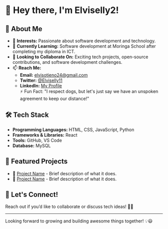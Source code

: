 # 👋 Hey there, I'm Elviselly2!

## 🚀 About Me
- 👀 **Interests:** Passionate about software development and technology.
- 🌱 **Currently Learning:** Software development at Moringa School after completing my diploma in ICT.
- 💞️ **Looking to Collaborate On:** Exciting tech projects, open-source contributions, and software development challenges.
- 📫 **Reach Me:**  
  - **Email:** [elvisotieno24@gmail.com](mailto:elvisotieno24@gmail.com)  
  - **Twitter:** [@Elviselly11](https://twitter.com/Elviselly11)  
  - **LinkedIn:** [My Profile](https://www.linkedin.com/public-profile/settings?trk=d_flagship3_profile_self_view_public_profile&lipi=urn%3Ali%3Apage%3Ad_flagship3_profile_view_base%3BeKacvg7BSj2CmSWU5RaUDA%3D%3D)  
⚡ Fun Fact: "I respect dogs, but let's just say we have an unspoken agreement to keep our distance!"



## 🛠 Tech Stack
- **Programming Languages:** HTML, CSS, JavaScript, Python
- **Frameworks & Libraries:** React
- **Tools:** GitHub, VS Code
- **Database:** MySQL

## 📌 Featured Projects
- 🔗 [Project Name](Link) - Brief description of what it does.
- 🔗 [Project Name](Link) - Brief description of what it does.

## 🚀 Let's Connect!
Reach out if you’d like to collaborate or discuss tech ideas! 🚀✨

---

Looking forward to growing and building awesome things together! 💡😃
